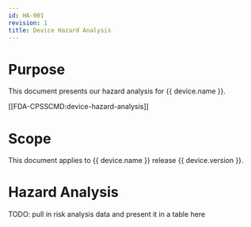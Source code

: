 ```yaml
---
id: HA-001
revision: 1
title: Device Hazard Analysis
---
```


# Purpose

This document presents our hazard analysis for {{ device.name }}.

[[FDA-CPSSCMD:device-hazard-analysis]]

# Scope

This document applies to {{ device.name }} release {{ device.version }}.

# Hazard Analysis

TODO: pull in risk analysis data and present it in a table here
